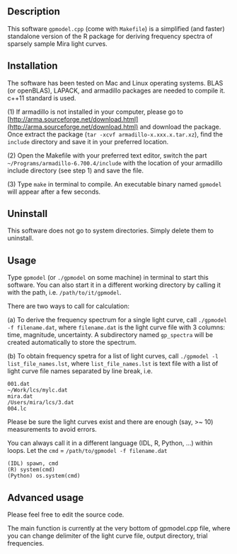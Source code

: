 ## Description

This software ``gpmodel.cpp`` (come with ``Makefile``) is a simplified (and faster) standalone version of the R package for deriving frequency spectra of sparsely sample Mira light curves.

## Installation

The software has been tested on Mac and Linux operating systems. BLAS (or openBLAS), LAPACK, and armadillo packages are needed to compile it. c++11 standard is used.

(1) If armadillo is not installed in your computer, please go to [http://arma.sourceforge.net/download.html](http://arma.sourceforge.net/download.html) and download the package. Once extract the package (`tar -xcvf armadillo-x.xxx.x.tar.xz`), find the `include` directory and save it in your preferred location.

(2) Open the Makefile with your preferred text editor, switch the part `~/Programs/armadillo-6.700.4/include` with the location of your armadillo include directory (see step 1) and save the file.

(3) Type `make` in terminal to compile. An executable binary named `gpmodel` will appear after a few seconds.

## Uninstall

This software does not go to system directories. Simply delete them to uninstall.

## Usage

Type `gpmodel` (or `./gpmodel` on some machine) in terminal to start this software. You can also start it in a different working directory by calling it with the path, i.e. `/path/to/it/gpmodel`.

There are two ways to call for calculation: 

(a) To derive the frequency spectrum for a single light curve, call `./gpmodel -f filename.dat`, where `filename.dat` is the light curve file with 3 columns: time, magnitude, uncertainty. A subdirectory named `gp_spectra` will be created automatically to store the spectrum.

(b) To obtain frequency spetra for a list of light curves, call `./gpmodel -l list_file_names.lst`, where `list_file_names.lst` is text file with a list of light curve file names separated by line break, i.e.

```
001.dat
~/Work/lcs/mylc.dat
mira.dat
/Users/mira/lcs/3.dat
004.lc
```
Please be sure the light curves exist and there are enough (say, >~ 10) measurements to avoid errors.

You can always call it in a different language (IDL, R, Python, ...) within loops. Let the ``cmd`` = ``/path/to/gpmodel -f filename.dat``

```
(IDL) spawn, cmd
(R) system(cmd)
(Python) os.system(cmd)
```


## Advanced usage
Please feel free to edit the source code. 

The main function is currently at the very bottom of gpmodel.cpp file, where you can change delimiter of the light curve file, output directory, trial frequencies.